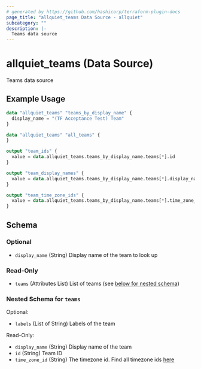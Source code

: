 ```yaml
---
# generated by https://github.com/hashicorp/terraform-plugin-docs
page_title: "allquiet_teams Data Source - allquiet"
subcategory: ""
description: |-
  Teams data source
---
```


# allquiet_teams (Data Source)

Teams data source

## Example Usage

```terraform
data "allquiet_teams" "teams_by_display_name" {
  display_name = "(TF Acceptance Test) Team"
}

data "allquiet_teams" "all_teams" {
}

output "team_ids" {
  value = data.allquiet_teams.teams_by_display_name.teams[*].id
}

output "team_display_names" {
  value = data.allquiet_teams.teams_by_display_name.teams[*].display_name
}

output "team_time_zone_ids" {
  value = data.allquiet_teams.teams_by_display_name.teams[*].time_zone_id
}
```

<!-- schema generated by tfplugindocs -->
## Schema

### Optional

- `display_name` (String) Display name of the team to look up

### Read-Only

- `teams` (Attributes List) List of teams (see [below for nested schema](#nestedatt--teams))

<a id="nestedatt--teams"></a>
### Nested Schema for `teams`

Optional:

- `labels` (List of String) Labels of the team

Read-Only:

- `display_name` (String) Display name of the team
- `id` (String) Team ID
- `time_zone_id` (String) The timezone id. Find all timezone ids [here](https://allquiet.app/api/public/v1/timezone)
